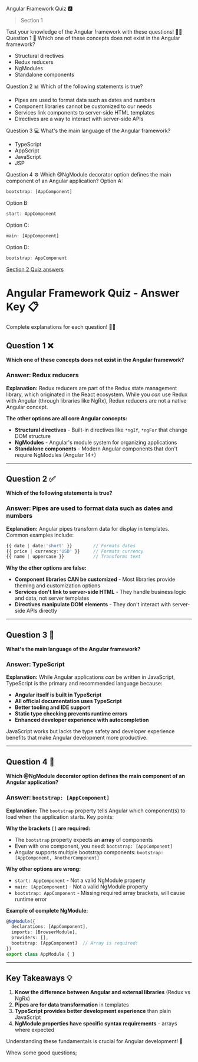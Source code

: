 Angular Framework Quiz 🅰️

> Section 1

Test your knowledge of the Angular framework with these questions! 🧠✨
Question 1 🤔
Which one of these concepts does not exist in the Angular framework?

- Structural directives
- Redux reducers
- NgModules
- Standalone components


Question 2 📊
Which of the following statements is true?

- Pipes are used to format data such as dates and numbers
- Component libraries cannot be customized to our needs
- Services link components to server-side HTML templates
- Directives are a way to interact with server-side APIs


Question 3 💻
What's the main language of the Angular framework?

- TypeScript
- AppScript
- JavaScript
- JSP


Question 4 ⚙️
Which @NgModule decorator option defines the main component of an Angular application?
Option A:
```js
bootstrap: [AppComponent]
```
Option B:
```js
start: AppComponent
```
Option C:
```js
main: [AppComponent]
```
Option D:
```js
bootstrap: AppComponent
```
[Section 2 Quiz answers](https://github.com/ccatto/dev-handbook-catto/blob/main/Front-End/Angular/Training/Cert/2-Components/d-quiz.md)





# Angular Framework Quiz - Answer Key 📋

Complete explanations for each question! 🎯✨

## Question 1 ❌
**Which one of these concepts does not exist in the Angular framework?**

### Answer: Redux reducers

**Explanation:**
Redux reducers are part of the Redux state management library, which originated in the React ecosystem. While you *can* use Redux with Angular (through libraries like NgRx), Redux reducers are not a native Angular concept.

**The other options are all core Angular concepts:**
- **Structural directives** - Built-in directives like `*ngIf`, `*ngFor` that change DOM structure
- **NgModules** - Angular's module system for organizing applications
- **Standalone components** - Modern Angular components that don't require NgModules (Angular 14+)

---

## Question 2 ✅
**Which of the following statements is true?**

### Answer: Pipes are used to format data such as dates and numbers

**Explanation:**
Angular pipes transform data for display in templates. Common examples include:
```typescript
{{ date | date:'short' }}        // Formats dates
{{ price | currency:'USD' }}     // Formats currency
{{ name | uppercase }}           // Transforms text
```

**Why the other options are false:**
- **Component libraries CAN be customized** - Most libraries provide theming and customization options
- **Services don't link to server-side HTML** - They handle business logic and data, not server templates
- **Directives manipulate DOM elements** - They don't interact with server-side APIs directly

---

## Question 3 📝
**What's the main language of the Angular framework?**

### Answer: TypeScript

**Explanation:**
While Angular applications *can* be written in JavaScript, TypeScript is the primary and recommended language because:

- **Angular itself is built in TypeScript**
- **All official documentation uses TypeScript**
- **Better tooling and IDE support**
- **Static type checking prevents runtime errors**
- **Enhanced developer experience with autocompletion**

JavaScript works but lacks the type safety and developer experience benefits that make Angular development more productive.

---

## Question 4 🚀
**Which @NgModule decorator option defines the main component of an Angular application?**

### Answer: `bootstrap: [AppComponent]`

**Explanation:**
The `bootstrap` property tells Angular which component(s) to load when the application starts. Key points:

**Why the brackets `[]` are required:**
- The `bootstrap` property expects an **array** of components
- Even with one component, you need: `bootstrap: [AppComponent]`
- Angular supports multiple bootstrap components: `bootstrap: [AppComponent, AnotherComponent]`

**Why other options are wrong:**
- `start: AppComponent` - Not a valid NgModule property
- `main: [AppComponent]` - Not a valid NgModule property  
- `bootstrap: AppComponent` - Missing required array brackets, will cause runtime error

**Example of complete NgModule:**
```typescript
@NgModule({
  declarations: [AppComponent],
  imports: [BrowserModule],
  providers: [],
  bootstrap: [AppComponent]  // Array is required!
})
export class AppModule { }
```

---

## Key Takeaways 💡

1. **Know the difference between Angular and external libraries** (Redux vs NgRx)
2. **Pipes are for data transformation** in templates
3. **TypeScript provides better development experience** than plain JavaScript
4. **NgModule properties have specific syntax requirements** - arrays where expected

Understanding these fundamentals is crucial for Angular development! 🎯

Whew some good questions;


